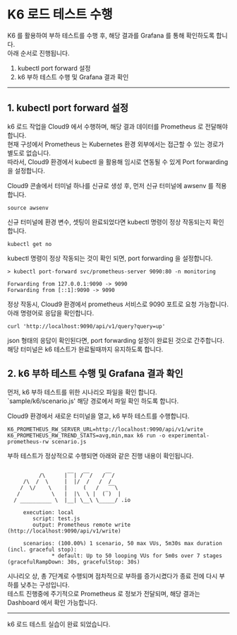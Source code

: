 # K6 로드 테스트 수행

K6 를 활용하여 부하 테스트를 수행 후, 해당 결과를 Grafana 를 통해 확인하도록 합니다.  
아래 순서로 진행됩니다.

1. kubectl port forward 설정
2. k6 부하 테스트 수행 및 Grafana 결과 확인

--- 
## 1. kubectl port forward 설정

k6 로드 작업을 Cloud9 에서 수행하며, 해당 결과 데이터를 Prometheus 로 전달해야 합니다.  
현재 구성에서 Prometheus 는 Kubernetes 환경 외부에서는 접근할 수 있는 경로가 별도로 없습니다.  
따라서, Cloud9 환경에서 kubectl 을 활용해 임시로 연동될 수 있게 Port forwarding 을 설정합니다.   

Cloud9 콘솔에서 터미널 하나를 신규로 생성 후, 먼저 신규 터미널에 awsenv 를 적용합니다.  

```
source awsenv
```

신규 터미널에 환경 변수, 셋팅이 완료되었다면 kubectl 명령이 정상 작동되는지 확인 합니다.  

```
kubectl get no
```

kubectl 명령이 정상 작동되는 것이 확인 되면, port forwarding 을 설정합니다.  

```
> kubectl port-forward svc/prometheus-server 9090:80 -n monitoring

Forwarding from 127.0.0.1:9090 -> 9090
Forwarding from [::1]:9090 -> 9090
```

정상 작동시, Cloud9 환경에서 prometheus 서비스로 9090 포트로 요청 가능합니다. 
아래 명령어로 응답을 확인합니다.

```
curl 'http://localhost:9090/api/v1/query?query=up' 
```

json 형태의 응답이 확인된다면, port forwarding 설정이 완료된 것으로 간주합니다.  
해당 터미널은 k6 테스트가 완료될때까지 유지하도록 합니다.  


## 2. k6 부하 테스트 수행 및 Grafana 결과 확인

먼저, k6 부하 테스트를 위한 시나리오 파일을 확인 합니다.  
`sample/k6/scenario.js' 해당 경로에서 파일 확인 하도록 합니다.  

Cloud9 환경에서 새로운 터미널을 열고, k6 부하 테스트를 수행합니다.  

```
K6_PROMETHEUS_RW_SERVER_URL=http://localhost:9090/api/v1/write K6_PROMETHEUS_RW_TREND_STATS=avg,min,max k6 run -o experimental-prometheus-rw scenario.js 
```

부하 테스트가 정상적으로 수행되면 아래와 같은 진행 내용이 확인됩니다.

```

          /\      |‾‾| /‾‾/   /‾‾/   
     /\  /  \     |  |/  /   /  /    
    /  \/    \    |     (   /   ‾‾\  
   /          \   |  |\  \ |  (‾)  | 
  / __________ \  |__| \__\ \_____/ .io

     execution: local
        script: test.js
        output: Prometheus remote write (http://localhost:9090/api/v1/write)

     scenarios: (100.00%) 1 scenario, 50 max VUs, 5m30s max duration (incl. graceful stop):
              * default: Up to 50 looping VUs for 5m0s over 7 stages (gracefulRampDown: 30s, gracefulStop: 30s)
```

시나리오 상, 총 7단계로 수행되며 점차적으로 부하를 증가시켰다가 종료 전에 다시 부하를 낮추는 구성입니다.  
테스트 진행중에 주기적으로 Prometheus 로 정보가 전달되며, 해당 결과는 Dashboard 에서 확인 가능합니다.  

---

k6 로드 테스트 실습이 완료 되었습니다.
